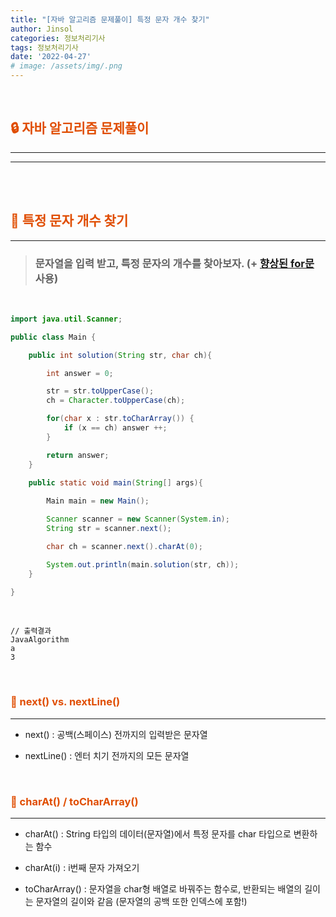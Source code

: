```yaml
---
title: "[자바 알고리즘 문제풀이] 특정 문자 개수 찾기"
author: Jinsol
categories: 정보처리기사
tags: 정보처리기사
date: '2022-04-27'
# image: /assets/img/.png
---
```


<br>

## <span style="color:#E04D01">**🔒 자바 알고리즘 문제풀이**</span>
<hr>
<hr>

<br>
<br>

## <span style="color:#E04D01">**🔐 특정 문자 개수 찾기**</span>
<hr>

> ### 문자열을 입력 받고, 특정 문자의 개수를 찾아보자. (+ [향상된 for문](https://losuif.github.io/2021/08/16/JAVA04.html) 사용)

<br>

```java
import java.util.Scanner;

public class Main {

    public int solution(String str, char ch){

        int answer = 0;

        str = str.toUpperCase();
        ch = Character.toUpperCase(ch);

        for(char x : str.toCharArray()) {
            if (x == ch) answer ++;
        }

        return answer;
    }
    
    public static void main(String[] args){

        Main main = new Main();

        Scanner scanner = new Scanner(System.in);
        String str = scanner.next();

        char ch = scanner.next().charAt(0);

        System.out.println(main.solution(str, ch));
    }

}
```

<br>

```
// 출력결과
JavaAlgorithm
a
3
```

<br>

### <span style="color:#E04D01">**🔑 next() vs. nextLine()**</span>
<hr>

- next() : 공백(스페이스) 전까지의 입력받은 문자열

- nextLine() : 엔터 치기 전까지의 모든 문자열

<br>

### <span style="color:#E04D01">**🔑 charAt() / toCharArray()**</span>
<hr>

- charAt() : String 타입의 데이터(문자열)에서 특정 문자를 char 타입으로 변환하는 함수

- charAt(i) : i번째 문자 가져오기

- toCharArray() : 문자열을 char형 배열로 바꿔주는 함수로, 반환되는 배열의 길이는 문자열의 길이와 같음 (문자열의 공백 또한 인덱스에 포함!)